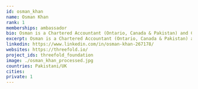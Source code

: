 ```yaml
---
id: osman_khan
name: Osman Khan
rank: 1
memberships: ambassador
bio: Osman is a Chartered Accountant (Ontario, Canada & Pakistan) and CPA (Massachusetts). His High School education was in Pakistan and England respectively. Osman graduated in 1993 from Brown University (Providence, RI) with a bachelor in Economics and IR, and did his Master in Business Administration (Accounting) from Boston University (Boston, MA) in 1994. Osman worked for Ernst & Young & Feeley & Driscoll LLP and in 1996 joined Data General which was subsequently acquired by EMC. He also served in a number of different roles within EMC with his last two roles being CFO for Northern Europe and Country Manager for Pakistan and Afghanistan (opened and developed the subsidiary into a $15-20M operation). Recently, Osman served as the head of SAP in Pakistan. He is also the Honorary Consul for Ireland in Pakistan and on the board of a number of public and private companies. Ambassador fell in love with Threefold Virtual currencies are the future and the foundation is enabling a new mechanism for IT currency payments that can / will be the defect standard and a means of utilising capacity from day 1. They are educating and developing the market at the same time.
excerpt: Osman is a Chartered Accountant (Ontario, Canada & Pakistan) and CPA (Massachusetts).
linkedin: https://www.linkedin.com/in/osman-khan-267178/
websites: https://threefold.io/
project_ids: threefold_foundation
image: ./osman_khan_processed.jpg
countries: Pakistani/UK
cities:
private: 1
---
```

